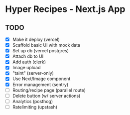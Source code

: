 # Hyper Recipes - Next.js App

## TODO

- [x] Make it deploy (vercel)
- [x] Scaffold basic UI with mock data
- [x] Set up db (vercel postgres)
- [x] Attach db to UI
- [x] Add auth (clerk)
- [x] Image upload
- [x] "taint" (server-only)
- [x] Use Next/Image component
- [x] Error management (sentry)
- [ ] Routing/recipe page (parallel route)
- [ ] Delete button (w/ server actions)
- [ ] Analytics (posthog)
- [ ] Ratelimiting (upstash)
